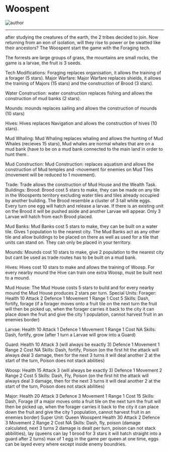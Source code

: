 # Woospent

![author](https://img.shields.io/badge/author-TheSignMaker%238324-%237289DA)

---

after studying the creatures of the earth, the 2 tribes decided to join. Now returning from an eon of isolation, will they rise to power or be swatted like their ancestors?
The Woospent start the game with the Foraging tech.

The forrests are large groups of grass, the mountains are small rocks, the game is a larvae, the fruit is 3 seeds.

Tech Modifications:
Foraging replaces organisation, it allows the training of a forager (5 stars).
Major Warfare:
Major Warfare replaces shields, it allows the training of Majors (15 stars) and the construction of Brood (3 stars).

Water Construction:
water construction replaces fishing and allows the construction of mud banks (2 stars).

Mounds:
mounds replaces sailing and allows the construction of mounds (10 stars)

Hives:
Hives replaces Navigation and allows the construction of hives (10 stars).

Mud Whaling:
Mud Whaling replaces whaling and allows the hunting of Mud Whales (recieves 15 stars), Mud whales are normal whales that are on a mud bank (have to be on 
a mud bank connected to the main land in order to hunt them .

Mud Construction:
Mud Construction: replaces aquatism and allows the construction of Mud temples and -movement for enemies on Mud Tiles (movement will be reduced to 1 movement).

Trade:
Trade allows the construction of Mud House and the Wealth Task.
Buildings:
Brood:
Brood cost 5 stars to make, they can be made on any tile in the Woospents territory excluding water tiles and tiles already occupied by another building.
The Brood resemble a cluster of 3 tall white eggs. Every turn one egg will hatch and release a larvae. If there is an existing unit on the Brood it will
be pushed aside and another Larvae will appear. Only 3 Larvae will hatch from each Brood placed.

Mud Banks:
Mud Banks cost 5 stars to make, they can be built on a water tile. Gives 1 population to the nearest city. The Mud Banks act as any other tile and allow 
buildings to be placed on there as well as used for a tile that units can stand on. They can only be placed in your territory.

Mounds:
Mounds cost 10 stars to make, give 2 population to the nearest city but cant be used as trade routes has to be built on a mud bank.

Hives:
Hives cost 10 stars to make and allows the training of Woosp. For every nearby mound the Hive can train one extra Woosp, must be built next to a mound.

Mud House:
The Mud House costs 5 stars to build and for every nearby mound the Mud House produces 2 stars per turn.
Special Units:
Forager:
Health 10
Attack 2
Defence 1
Movement 1
Range 1
Cost 5
Skills: Dash, fortify, forage (if a forager moves onto a fruit tile on the next turn the fruit will then be picked up, when  the forager carries it back to the city it can place down the fruit and give the city 1 population, cannot harvest fruit in an enemies border)

Larvae:
Health 10
Attack 1
Defence 1
Movement 1
Range 1
Cost NA
Skills: Dash, fortify, grow (after 1 turn a Larvae will grow into a Guard)

Guard:
Health 10
Attack 3 (will always be exactly 3)
Defence 1
Movement 1
Range 2
Cost NA
Skills: Dash, fortify, Poison (on the first hit the attack will always deal 3 damage, then for the next 3 turns it will deal another 2 at the 
start of the turn, Poison does not stack abilities)

Woosp:
Health 15
Attack 3 (will always be exactly 3)
Defence 1
Movement 2
Range 2
Cost 5 
Skills: Dash, Fly, Poison (on the first hit the attack will always deal 3 damage, then for the next 3 turns it will deal another 2 at the start of the turn, Poison does not stack abilities)

Major:
Health 20
Attack 3
Defence 3
Movement 1
Range 1
Cost 15
Skills: Dash, Forage (if a major moves onto a fruit tile on the next turn the fruit will then be picked up, when  the forager carries it back 
to the city it can place down the fruit and give the city 1 population, cannot harvest fruit in an enemies border)
Super Unit:
Queen Woospent
Health 30
Attack 2
Defence 3
Movement 2
Range 2
Cost NA
Skills: Dash, fly, poison (damage calculated, next 3 turns 2 damage is dealt per turn, poison can not stack abbilities), lay (queens can lay 1 brood for 3 stars it will hatch straight into a guard after 2 turns) max of 1 egg in the game per queen at one time, eggs can be layed every where except inside enemy boundries.
